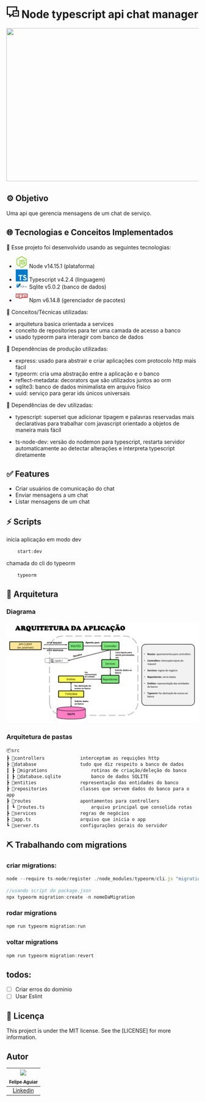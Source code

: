 <h1 align="center">
    <img src="docs/icons/chat32x.png">
   Node typescript api chat manager
</h1>

<p align="center">
  <img width="600" height="400" src="https://rockcontent.com/br/wp-content/uploads/sites/2/2020/02/boas-praticas-para-o-chat-comercial.png">
</p>

## ⚙️ Objetivo
Uma api que gerencia mensagens de um chat de serviço.

## 🌐 Tecnologias e Conceitos Implementados

🧩 Esse projeto foi desenvolvido usando as seguintes tecnologias:

- ![image](docs/icons/node32x.png) Node v14.15.1 (plataforma)
- ![image](docs/icons/typescript32x.png) Typescript v4.2.4 (linguagem)
- ![image](docs/icons/sqlite32x.png) Sqlite v5.0.2 (banco de dados)
- ![image](docs/icons/npm32x.png) Npm v6.14.8 (gerenciador de pacotes)

🧩 Conceitos/Técnicas utilizadas:

- arquitetura basica orientada a services
- conceito de repositories para ter uma camada de acesso a banco
- usado typeorm para interagir com banco de dados

🧩 Dependências de produção utilizadas:

- express: 
    usado para abstrair e criar aplicações com protocolo http mais fácil
- typeorm:
    cria uma abstração entre a aplicação e o banco
- reflect-metadata:
    decorators que são utilizados juntos ao orm
- sqlite3:
    banco de dados minimalista em arquivo físico
- uuid:
    serviço para gerar ids únicos universais

🧩 Dependências de dev utilizadas:

- typescript:
    superset que adicionar tipagem e palavras reservadas mais declarativas para trabalhar com javascript orientado a objetos de maneira mais fácil

- ts-node-dev:
    versão do nodemon para typescript, restarta servidor automaticamente ao detectar alterações e interpreta typescript diretamente
  

## ✅ Features

* Criar usuários de comunicação do chat
* Enviar mensagens a um chat
* Listar mensagens de um chat

## ⚡ Scripts
inicia aplicação em modo dev
```js
    start:dev
```
chamada do cli do typeorm
```js
    typeorm
```

## 📂 Arquitetura

### Diagrama
![image](docs/images/diagram.png)

### Arquitetura de pastas
    📦src
    ┣ 📂controllers             interceptam as requições http
    ┣ 📂database                tudo que diz respeito a banco de dados
    ┃ ┣ 📂migrations                rotinas de criação/deleção do banco
    ┃ ┣ 📜database.sqlite           banco de dados SQLITE
    ┣ 📂entities                representação das entidades do banco
    ┣ 📂repositories            classes que servem dados do banco para o app
    ┣ 📂routes                  apontamentos para controllers
    ┃ ┗ 📜routes.ts                 arquivo principal que consolida rotas
    ┣ 📂services                regras de negócios
    ┣ 📜app.ts                  arquivo que inicia o app
    ┗ 📜server.ts               configurações gerais do servidor


## ⛏ Trabalhando com migrations

### criar migrations:

```js
node --require ts-node/register ./node_modules/typeorm/cli.js "migration:create" "-n" "nomeDaMigration"
```
```js
//usando script do package.json
npx typeorm migration:create -n nomeDaMigration
```

### rodar migrations
```js
npm run typeorm migration:run
```

### voltar migrations
```js
npm run typeorm migration:revert
```

## todos:
- [ ] Criar erros do dominio
- [ ] Usar Eslint

## 📝 Licença 
This project is under the MIT license. See the [LICENSE] for more information.

## Autor

| [<img src="https://avatars3.githubusercontent.com/u/37452836?s=96&v=4"><br><sub>Felipe Aguiar</sub>](https://github.com/felipeAguiarCode) |
| :---: |
|[Linkedin](www.linkedin.com/in/felipe-aguiar-047)|
